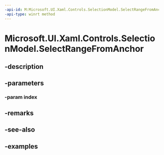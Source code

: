 ```yaml
---
-api-id: M:Microsoft.UI.Xaml.Controls.SelectionModel.SelectRangeFromAnchor(System.Int32)
-api-type: winrt method
---
```


<!-- Method syntax.
public void SelectionModel.SelectRangeFromAnchor(Int32 index)
-->

# Microsoft.UI.Xaml.Controls.SelectionModel.SelectRangeFromAnchor

## -description

## -parameters
### -param index

## -remarks

## -see-also

## -examples

